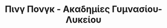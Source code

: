 ---
title: Πινγ Πονγκ - Ακαδημίες Γυμνασίου-Λυκείου
school: xanth
categories: Αθλητισμός
subcategories: ping-pong
agecategories: kids(13-18)
levels: novice
days:
 - day: Δευτέρα
   time: 17.00-18.30
 - day: Τρίτη
   time: '-'
 - day: Τετάρτη
   time: 17.00-18.30
 - day: Πέμπτη
   time: '-'
 - day: Παρασκευή
   time: 16.30-18.00
 - day: Σάββατο
   time: 11.30-13.00
 - day: Κυριακή
   time: '-'
---
